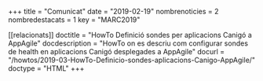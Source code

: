 +++
title           = "Comunicat"
date	 	  	    = "2019-02-19"
nombrenoticies  = 2
nombredestacats = 1
key 		  	    = "MARC2019"

[[relacionats]]
doctitle          = "HowTo Definició sondes per aplicacions Canigó a AppAgile"
docdescription    = "HowTo on es descriu com configurar sondes de health en aplicacions Canigó desplegades a AppAgile"
docurl            = "/howtos/2019-03-HowTo-Definicio-sondes-aplicacions-Canigo-AppAgile/"
doctype           = "HTML"
+++
